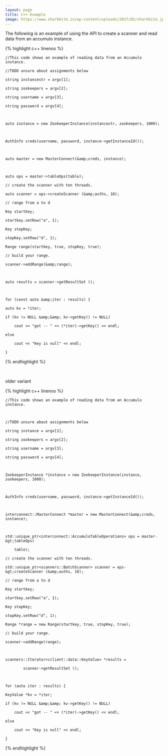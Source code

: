 ```yaml
---
layout: page
title: C++ Example
image: https://www.sharkbite.io/wp-content/uploads/2017/02/sharkbite.jpg
---
```

<p>The following is an example of using the API to create a scanner and read data from an accumulo instance.</p>

{% highlight c++ linenos %}

    //This code shows an example of reading data from an Accumulo instance.

    //TODO unsure about assignments below

    string instancestr = argv[1];

    string zookeepers = argv[2];

    string username = argv[3];

    string password = argv[4];



    auto instance = new ZookeeperInstance(instancestr, zookeepers, 1000);



    AuthInfo creds(username, password, instance->getInstanceId());



    auto master = new MasterConnect(&amp;creds, instance);



    auto ops = master->tableOps(table);

    // create the scanner with ten threads.

    auto scanner = ops->createScanner (&amp;auths, 10);

    // range from a to d

    Key startkey;

    startkey.setRow("a", 1);

    Key stopKey;

    stopKey.setRow("d", 1);

    Range range(startkey, true, stopKey, true); 

    // build your range.

    scanner->addRange(&amp;range);



    auto results = scanner->getResultSet ();



    for (const auto &amp;iter : results) {

	auto kv = *iter;

	if (kv != NULL &amp;&amp; kv->getKey() != NULL)

	    cout << "got -- " << (*iter)->getKey() << endl;

	else

	    cout << "Key is null" << endl;

    }
{% endhighlight %}




<br />
<p>older variant</p>
{% highlight c++ linenos %}

    //This code shows an example of reading data from an Accumulo instance.



    //TODO unsure about assignments below

    string instance = argv[1];

    string zookeepers = argv[2];

    string username = argv[3];

    string password = argv[4];



    ZookeeperInstance *instance = new ZookeeperInstance(instance, zookeepers, 1000);



    AuthInfo creds(username, password, instance->getInstanceId());



    interconnect::MasterConnect *master = new MasterConnect(&amp;creds, instance);



    std::unique_ptr<interconnect::AccumuloTableOperations> ops = master-&gt;tableOps(

	    table);

    // create the scanner with ten threads.

    std::unique_ptr<scanners::BatchScanner> scanner = ops-&gt;createScanner (&amp;auths, 10);

    // range from a to d

    Key startkey;

    startkey.setRow("a", 1);

    Key stopKey;

    stopKey.setRow("d", 1);

    Range *range = new Range(startkey, true, stopKey, true); 

    // build your range.

    scanner->addRange(range);



    scanners::Iterator<cclient::data::KeyValue> *results =

			scanner->getResultSet ();



    for (auto iter : results) {

	KeyValue *kv = *iter;

	if (kv != NULL &amp;&amp; kv->getKey() != NULL)

	    cout << "got -- " << (*iter)->getKey() << endl;

	else

	    cout << "Key is null" << endl;

    }
{% endhighlight %}

